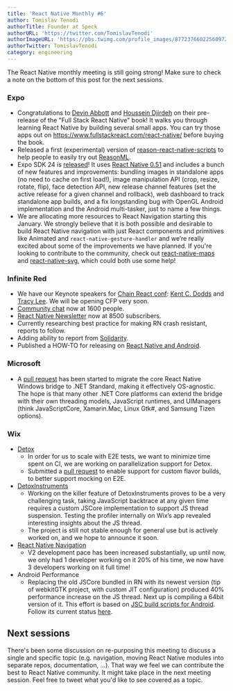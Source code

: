 ```yaml
---
title: 'React Native Monthly #6'
author: Tomislav Tenodi
authorTitle: Founder at Speck
authorURL: 'https://twitter.com/TomislavTenodi'
authorImageURL: 'https://pbs.twimg.com/profile_images/877237660225609729/bKFDwfAq.jpg'
authorTwitter: TomislavTenodi
category: engineering
---
```


The React Native monthly meeting is still going strong! Make sure to check a note on the bottom of this post for the next sessions.

### Expo

- Congratulations to [Devin Abbott](https://github.com/dabbott) and [Houssein Djirdeh](https://twitter.com/hdjirdeh) on their pre-release of the "Full Stack React Native" book! It walks you through learning React Native by building several small apps. You can try those apps out on https://www.fullstackreact.com/react-native/ before buying the book.
- Released a first (experimental) version of [reason-react-native-scripts](https://github.com/react-community/reason-react-native-scripts) to help people to easily try out [ReasonML](https://reasonml.github.io/).
- Expo SDK 24 is [released](https://blog.expo.io/expo-sdk-v24-0-0-is-now-available-bfcac3b50d51)! It uses [React Native 0.51](https://github.com/facebook/react-native/releases/tag/v0.51.0) and includes a bunch of new features and improvements: bundling images in standalone apps (no need to cache on first load!), image manipulation API (crop, resize, rotate, flip), face detection API, new release channel features (set the active release for a given channel and rollback), web dashboard to track standalone app builds, and a fix longstanding bug with OpenGL Android implementation and the Android multi-tasker, just to name a few things.
- We are allocating more resources to React Navigation starting this January. We strongly believe that it is both possible and desirable to build React Native navigation with just React components and primitives like Animated and `react-native-gesture-handler` and we’re really excited about some of the improvements we have planned. If you're looking to contribute to the community, check out [react-native-maps](https://github.com/react-community/react-native-maps) and [react-native-svg](https://github.com/react-native-community/react-native-svg), which could both use some help!

### Infinite Red

- We have our Keynote speakers for [Chain React conf](https://infinite.red/ChainReactConf): [Kent C. Dodds](https://twitter.com/kentcdodds) and [Tracy Lee](https://twitter.com/ladyleet). We will be opening CFP very soon.
- [Community chat](http://community.infinite.red/) now at 1600 people.
- [React Native Newsletter](http://reactnative.cc/) now at 8500 subscribers.
- Currently researching best practice for making RN crash resistant, reports to follow.
- Adding ability to report from [Solidarity](https://shift.infinite.red/effortless-environment-reports-d129d53eb405).
- Published a HOW-TO for releasing on [React Native and Android](https://shift.infinite.red/simple-react-native-android-releases-319dc5e29605).

### Microsoft

- A [pull request](https://github.com/Microsoft/react-native-windows/pull/1419) has been started to migrate the core React Native Windows bridge to .NET Standard, making it effectively OS-agnostic. The hope is that many other .NET Core platforms can extend the bridge with their own threading models, JavaScript runtimes, and UIManagers (think JavaScriptCore, Xamarin.Mac, Linux Gtk#, and Samsung Tizen options).

### Wix

- [Detox](https://github.com/wix/detox)
  - In order for us to scale with E2E tests, we want to minimize time spent on CI, we are working on parallelization support for Detox.
  - Submitted a [pull request](https://github.com/facebook/react-native/pull/16948) to enable support for custom flavor builds, to better support mocking on E2E.
- [DetoxInstruments](https://github.com/wix/DetoxInstruments)
  - Working on the killer feature of DetoxInstruments proves to be a very challenging task, taking JavaScript backtrace at any given time requires a custom JSCore implementation to support JS thread suspension. Testing the profiler internally on Wix’s app revealed interesting insights about the JS thread.
  - The project is still not stable enough for general use but is actively worked on, and we hope to announce it soon.
- [React Native Navigation](https://github.com/wix/react-native-navigation)
  - V2 development pace has been increased substantially, up until now, we only had 1 developer working on it 20% of his time, we now have 3 developers working on it full time!
- Android Performance
  - Replacing the old JSCore bundled in RN with its newest version (tip of webkitGTK project, with custom JIT configuration) produced 40% performance increase on the JS thread. Next up is compiling a 64bit version of it. This effort is based on [JSC build scripts for Android](https://github.com/SoftwareMansion/jsc-android-buildscripts). Follow its current status [here](https://github.com/DanielZlotin/jsc-android-buildscripts/tree/tip).

## Next sessions

There's been some discussion on re-purposing this meeting to discuss a single and specific topic (e.g. navigation, moving React Native modules into separate repos, documentation, ...). That way we feel we can contribute the best to React Native community. It might take place in the next meeting session. Feel free to tweet what you'd like to see covered as a topic.
